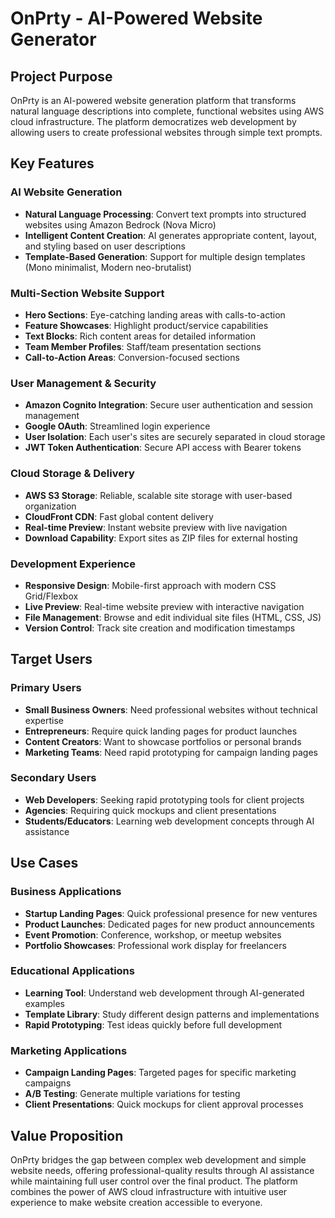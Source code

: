 # OnPrty - AI-Powered Website Generator

## Project Purpose
OnPrty is an AI-powered website generation platform that transforms natural language descriptions into complete, functional websites using AWS cloud infrastructure. The platform democratizes web development by allowing users to create professional websites through simple text prompts.

## Key Features

### AI Website Generation
- **Natural Language Processing**: Convert text prompts into structured websites using Amazon Bedrock (Nova Micro)
- **Intelligent Content Creation**: AI generates appropriate content, layout, and styling based on user descriptions
- **Template-Based Generation**: Support for multiple design templates (Mono minimalist, Modern neo-brutalist)

### Multi-Section Website Support
- **Hero Sections**: Eye-catching landing areas with calls-to-action
- **Feature Showcases**: Highlight product/service capabilities
- **Text Blocks**: Rich content areas for detailed information
- **Team Member Profiles**: Staff/team presentation sections
- **Call-to-Action Areas**: Conversion-focused sections

### User Management & Security
- **Amazon Cognito Integration**: Secure user authentication and session management
- **Google OAuth**: Streamlined login experience
- **User Isolation**: Each user's sites are securely separated in cloud storage
- **JWT Token Authentication**: Secure API access with Bearer tokens

### Cloud Storage & Delivery
- **AWS S3 Storage**: Reliable, scalable site storage with user-based organization
- **CloudFront CDN**: Fast global content delivery
- **Real-time Preview**: Instant website preview with live navigation
- **Download Capability**: Export sites as ZIP files for external hosting

### Development Experience
- **Responsive Design**: Mobile-first approach with modern CSS Grid/Flexbox
- **Live Preview**: Real-time website preview with interactive navigation
- **File Management**: Browse and edit individual site files (HTML, CSS, JS)
- **Version Control**: Track site creation and modification timestamps

## Target Users

### Primary Users
- **Small Business Owners**: Need professional websites without technical expertise
- **Entrepreneurs**: Require quick landing pages for product launches
- **Content Creators**: Want to showcase portfolios or personal brands
- **Marketing Teams**: Need rapid prototyping for campaign landing pages

### Secondary Users
- **Web Developers**: Seeking rapid prototyping tools for client projects
- **Agencies**: Requiring quick mockups and client presentations
- **Students/Educators**: Learning web development concepts through AI assistance

## Use Cases

### Business Applications
- **Startup Landing Pages**: Quick professional presence for new ventures
- **Product Launches**: Dedicated pages for new product announcements
- **Event Promotion**: Conference, workshop, or meetup websites
- **Portfolio Showcases**: Professional work display for freelancers

### Educational Applications
- **Learning Tool**: Understand web development through AI-generated examples
- **Template Library**: Study different design patterns and implementations
- **Rapid Prototyping**: Test ideas quickly before full development

### Marketing Applications
- **Campaign Landing Pages**: Targeted pages for specific marketing campaigns
- **A/B Testing**: Generate multiple variations for testing
- **Client Presentations**: Quick mockups for client approval processes

## Value Proposition
OnPrty bridges the gap between complex web development and simple website needs, offering professional-quality results through AI assistance while maintaining full user control over the final product. The platform combines the power of AWS cloud infrastructure with intuitive user experience to make website creation accessible to everyone.